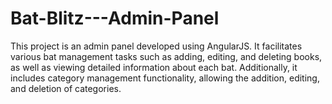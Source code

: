 # Bat-Blitz---Admin-Panel
This project is an admin panel developed using AngularJS. It facilitates various bat management tasks such as adding, editing, and deleting books, as well as viewing detailed information about each bat. Additionally, it includes category management functionality, allowing the addition, editing, and deletion of categories.
